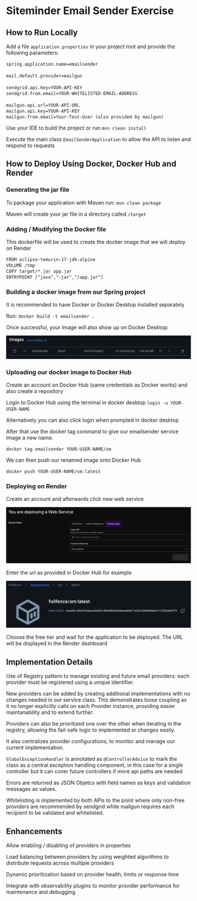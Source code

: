 # Siteminder Email Sender Exercise
## How to Run Locally

Add a file `application.properties` in your project root and provide the following parameters:

```
spring.application.name=emailsender

mail.default.provider=mailgun

sendgrid.api.key=YOUR-API-KEY
sendgrid.from.email=YOUR-WHITELISTED-EMAIL-ADDRESS

mailgun.api.url=YOUR-API-URL
mailgun.api.key=YOUR-API-KEY
mailgun.from.email=Your-Test-User (also provided by mailgun)
```

Use your IDE to build the project or run `mvn clean install`


Execute the main class `EmailSenderApplication` to allow the API to listen and respond to requests

## How to Deploy Using Docker, Docker Hub and Render

### Generating the jar file
To package your application with Maven run: `mvn clean package`

Maven will create your jar file in a directory called `/target`

### Adding / Modifying the Docker file
This dockerfile will be used to create the docker image that we will deploy on Render
```
FROM eclipse-temurin:17-jdk-alpine
VOLUME /tmp
COPY target/*.jar app.jar
ENTRYPOINT ["java","-jar","/app.jar"]
```

### Building a docker image from our Spring project
It is recommended to have Docker or Docker Desktop installed separately

Run: `docker build -t emailsender .` 

Once successful, your image will also show up on Docker Desktop:

![](images/docker-image.png)

### Uploading our docker image to Docker Hub
Create an account on Docker Hub (same credentials as Docker works) and also create a repository

Login to Docker Hub using the terminal in docker desktop ```login -u YOUR-USER-NAME```

Alternatively you can also click login when prompted in docker desktop

After that use the docker tag command to give our emailsender service image a new name.

```
docker tag emailsender YOUR-USER-NAME/sm
```

We can then push our renamed image onto Docker Hub

```
docker push YOUR-USER-NAME/sm:latest
```

### Deploying on Render
Create an account and afterwards click new web service

![](images/render-image.png)

Enter the url as provided in Docker Hub for example

![](images/docker-hub-image.png)

Choose the free tier and wait for the application to be deployed. The URL will be displayed in the Render dashboard

## Implementation Details

Use of Registry pattern to manage existing and future email providers: each provider must be registered using a unique identifier.

New providers can be added by creating additional implementations with no changes needed in our service class. This demonstrates loose coupling as it no longer explicitly calls on each Provider instance, providing easier maintanability and to extend further.

Providers can also be prioritized one over the other when iterating in the registry, allowing the fail-safe logic to implemented or changes easily.

It also centralizes provider configurations, to monitor and manage our current implementation.

`GlobalExceptionHandler` is annotated as `@ControllerAdvice` to mark the class as a central exception handling component, in this case for a single controller but it can cover future controllers if more api paths are needed

Errors are returned as JSON Objetcs with field names as keys and validation messages as values.

Whitelisting is implemented by both APIs to the point where only non-free providers are recommended by sendgrid while mailgun requires each recipient to be validated and whitelisted.

## Enhancements

Allow enabling / disabling of providers in properties

Load balancing between providers by using weighted algorithms to distribute requests across multiple providers

Dynamic prioritization based on provider health, limits or response time

Integrate with observability plugins to monitor provider performance for maintenance and debugging


